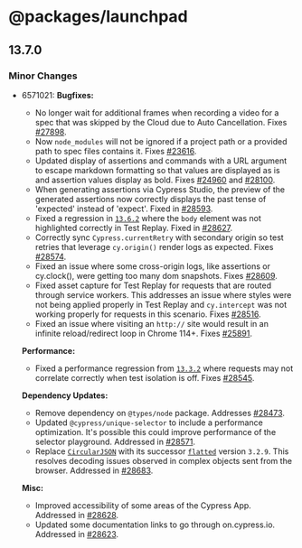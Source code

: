 # @packages/launchpad

## 13.7.0

### Minor Changes

- 6571021: **Bugfixes:**

  - No longer wait for additional frames when recording a video for a spec that was skipped by the Cloud due to Auto Cancellation. Fixes [#27898](https://github.com/cypress-io/cypress/issues/27898).
  - Now `node_modules` will not be ignored if a project path or a provided path to spec files contains it. Fixes [#23616](https://github.com/cypress-io/cypress/issues/23616).
  - Updated display of assertions and commands with a URL argument to escape markdown formatting so that values are displayed as is and assertion values display as bold. Fixes [#24960](https://github.com/cypress-io/cypress/issues/24960) and [#28100](https://github.com/cypress-io/cypress/issues/28100).
  - When generating assertions via Cypress Studio, the preview of the generated assertions now correctly displays the past tense of 'expected' instead of 'expect'. Fixed in [#28593](https://github.com/cypress-io/cypress/pull/28593).
  - Fixed a regression in [`13.6.2`](https://docs.cypress.io/guides/references/changelog/13.6.2) where the `body` element was not highlighted correctly in Test Replay. Fixed in [#28627](https://github.com/cypress-io/cypress/pull/28627).
  - Correctly sync `Cypress.currentRetry` with secondary origin so test retries that leverage `cy.origin()` render logs as expected. Fixes [#28574](https://github.com/cypress-io/cypress/issues/28574).
  - Fixed an issue where some cross-origin logs, like assertions or cy.clock(), were getting too many dom snapshots. Fixes [#28609](https://github.com/cypress-io/cypress/issues/28609).
  - Fixed asset capture for Test Replay for requests that are routed through service workers. This addresses an issue where styles were not being applied properly in Test Replay and `cy.intercept` was not working properly for requests in this scenario. Fixes [#28516](https://github.com/cypress-io/cypress/issues/28516).
  - Fixed an issue where visiting an `http://` site would result in an infinite reload/redirect loop in Chrome 114+. Fixes [#25891](https://github.com/cypress-io/cypress/issues/25891).

  **Performance:**

  - Fixed a performance regression from [`13.3.2`](https://docs.cypress.io/guides/references/changelog/13.3.2) where requests may not correlate correctly when test isolation is off. Fixes [#28545](https://github.com/cypress-io/cypress/issues/28545).

  **Dependency Updates:**

  - Remove dependency on `@types/node` package. Addresses [#28473](https://github.com/cypress-io/cypress/issues/28473).
  - Updated `@cypress/unique-selector` to include a performance optimization. It's possible this could improve performance of the selector playground. Addressed in [#28571](https://github.com/cypress-io/cypress/pull/28571).
  - Replace [`CircularJSON`](https://www.npmjs.com/package/circular-json) with its successor [`flatted`](https://www.npmjs.com/package/flatted) version `3.2.9`. This resolves decoding issues observed in complex objects sent from the browser. Addressed in [#28683](https://github.com/cypress-io/cypress/pull/28683).

  **Misc:**

  - Improved accessibility of some areas of the Cypress App. Addressed in [#28628](https://github.com/cypress-io/cypress/pull/28628).
  - Updated some documentation links to go through on.cypress.io. Addressed in [#28623](https://github.com/cypress-io/cypress/pull/28623).
